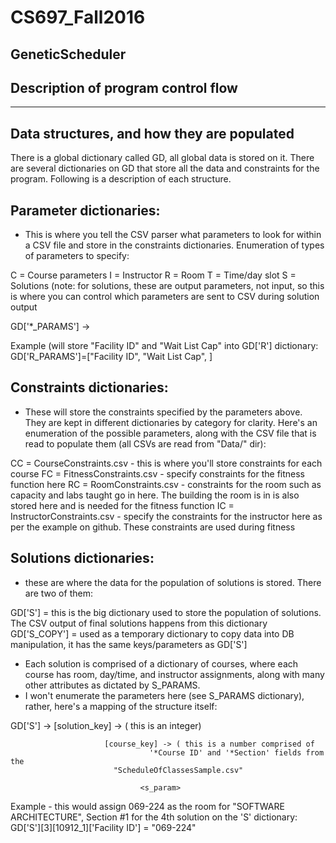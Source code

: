 # CS697_Fall2016
GeneticScheduler
------------------------------------
Description of program control flow
------------------------------------

--------------------------------------------
Data structures, and how they are populated
--------------------------------------------
There is a global dictionary called GD, all global data is stored on it. There
are several dictionaries on GD that store all the data and constraints for the
program. Following is a description of each structure.

Parameter dictionaries:
-----------------------
- This is where you tell the CSV parser what parameters to look
for within a CSV file and store in the constraints dictionaries.
Enumeration of types of parameters to specify:

C = Course parameters
I = Instructor
R = Room
T = Time/day slot
S = Solutions         (note: for solutions, these are output parameters, not input, so
                             this is where you can control which parameters are sent
			     to CSV during solution output

GD['*_PARAMS'] -> 
                  <param>
		 
Example (will store "Facility ID" and "Wait List Cap" into GD['R'] dictionary:
		  GD['R_PARAMS']=["Facility ID",
		                  "Wait List Cap",
				  ]

Constraints dictionaries:
-------------------------
- These will store the constraints specified by the parameters
above. They are kept in different dictionaries by category for clarity. Here's an
enumeration of the possible parameters, along with the CSV file that is read to
populate them (all CSVs are read from "Data/" dir):

CC = CourseConstraints.csv     - this is where you'll store constraints for each course
FC = FitnessConstraints.csv    - specify constraints for the fitness function here
RC = RoomConstraints.csv       - constraints for the room such as capacity and
     			       	 labs taught go in here. The building the room
				 is in is also stored here and is needed for the
				 fitness function
IC = InstructorConstraints.csv - specify the constraints for the instructor here as
     			       	 per the example on github. These constraints are
				 used during fitness

Solutions dictionaries:
-------------------------
- these are where the data for the population of solutions is stored. There are
two of them:

GD['S']      = this is the big dictionary used to store the population of
               solutions. The CSV output of final solutions happens from this dictionary
GD['S_COPY'] = used as a temporary dictionary to copy data into DB manipulation, it
	       has the same keys/parameters as GD['S']

- Each solution is comprised of a dictionary of courses, where each course has
  room, day/time, and instructor assignments, along with many other attributes
  as dictated by S_PARAMS.
- I won't enumerate the parameters here (see S_PARAMS dictionary), rather, here's
  a mapping of the structure itself:

GD['S'] ->
           [solution_key] ->                 ( this is an integer)
	   
	                     [course_key] -> ( this is a number comprised of
			                       '*Course ID' and '*Section' fields from the
					       "ScheduleOfClassesSample.csv"
					       
			                     <s_param>

Example - this would assign 069-224 as the room for "SOFTWARE ARCHITECTURE",
          Section #1 for the 4th solution on the 'S' dictionary:
GD['S'][3][10912_1]['Facility ID'] = "069-224"
